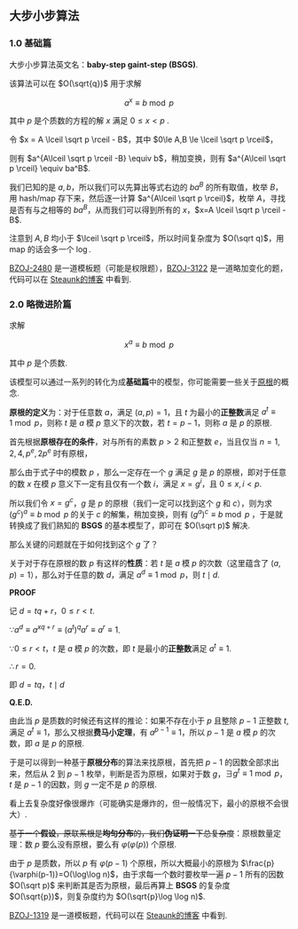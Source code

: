 ## 大步小步算法

### 1.0 基础篇

大步小步算法英文名：**baby-step gaint-step (BSGS)**.

该算法可以在 $O(\sqrt{q})$ 用于求解

$$
a^x \equiv b \bmod p
$$

其中 $p$ 是个质数的方程的解 $x$ 满足 $0 \le x < p$ .



令 $x = A \lceil \sqrt p \rceil - B$，其中 $0\le A,B \le \lceil \sqrt p \rceil$，

则有 $a^{A\lceil \sqrt p \rceil -B} \equiv b$，稍加变换，则有 $a^{A\lceil \sqrt p \rceil} \equiv ba^B$.



我们已知的是 $a,b$，所以我们可以先算出等式右边的 $ba^B$ 的所有取值，枚举 $B$，用 hash/map 存下来，然后逐一计算 $a^{A\lceil \sqrt p \rceil}$，枚举 $A$，寻找是否有与之相等的 $ba^B$，从而我们可以得到所有的 $x$，$x=A \lceil \sqrt p \rceil - B$.



注意到 $A,B$ 均小于 $\lceil \sqrt p \rceil$，所以时间复杂度为 $O(\sqrt q)$，用 map 的话会多一个 $\log$.



[BZOJ-2480](http://www.lydsy.com/JudgeOnline/problem.php?id=2480) 是一道模板题（可能是权限题），[BZOJ-3122](http://www.lydsy.com/JudgeOnline/problem.php?id=3122) 是一道略加变化的题，代码可以在 [Steaunk的博客](https://blog.csdn.net/Steaunk/article/details/78988376) 中看到.



### 2.0 略微进阶篇

求解

$$ x^a \equiv b \bmod p $$

其中 $p$ 是个质数.

该模型可以通过一系列的转化为成**基础篇**中的模型，你可能需要一些关于[原根](/primitive-root/)的概念.

**原根的定义**为：对于任意数 $a$，满足 $(a,p)=1$，且 $t$ 为最小的**正整数**满足 $a^t \equiv 1 \bmod p$，则称 $t$ 是 $a$ 模 $p$ 意义下的次数，若 $t=p-1$，则称 $a$ 是 $p$ 的原根.

首先根据**原根存在的条件**，对与所有的素数 $p>2$ 和正整数 $e$，当且仅当 $n=1,2,4,p^e,2p^e$ 时有原根，

那么由于式子中的模数 $p$ ，那么一定存在一个 $g$ 满足 $g$ 是 $p$ 的原根，即对于任意的数 $x$ 在模 $p$ 意义下一定有且仅有一个数 $i$，满足 $x = g^i$，且 $0 \le x,i < p$.

所以我们令 $x=g^c$，$g$ 是 $p$ 的原根（我们一定可以找到这个 $g$ 和 $c$），则为求 $(g^c)^a \equiv b \bmod p$ 的关于 $c$ 的解集，稍加变换，则有 $(g^a)^c \equiv b \bmod p$ ，于是就转换成了我们熟知的 **BSGS** 的基本模型了，即可在 $O(\sqrt p)$ 解决.

那么关键的问题就在于如何找到这个 $g$ 了？

关于对于存在原根的数 $p$ 有这样的**性质**：若 $t$ 是 $a$ 模 $p$ 的次数（这里蕴含了 $(a,p)=1$），那么对于任意的数 $d$，满足 $a^d \equiv 1 \bmod p$，则 $t \mid d$.

**PROOF**

记 $d = tq+r$，$0 \le r < t$.

$\because a^d \equiv a^{xq+r} \equiv (a^t)^qa^r \equiv a^r \equiv 1$.

$\because 0 \le r < t$，$t$ 是 $a$ 模 $p$ 的次数，即 $t$ 是最小的**正整数**满足 $a^t \equiv 1$.

$\therefore r = 0$.

即 $d = tq$，$t \mid d$

**Q.E.D.**



由此当 $p$ 是质数的时候还有这样的推论：如果不存在小于 $p$ 且整除 $p-1$ 正整数 $t$, 满足 $a^t \equiv 1$，那么又根据**费马小定理**，有 $a^{p-1} \equiv 1$，所以 $p-1$ 是 $a$ 模 $p$ 的次数，即 $a$ 是 $p$ 的原根.



于是可以得到一种基于**原根分布**的算法来找原根，首先把 $p-1$ 的因数全部求出来，然后从 $2$ 到 $p-1$ 枚举，判断是否为原根，如果对于数 $g$，$\exists g^t \equiv 1 \bmod p$，$t$ 是 $p-1$ 的因数，则 $g$ 一定不是 $p$ 的原根.



看上去复杂度好像很爆炸（可能确实是爆炸的，但一般情况下，最小的原根不会很大）.

~~基于一个**假设**，原联系根是**均匀分布**的，我们**伪证明**一下总复杂度~~：原根数量定理：数 $p$ 要么没有原根，要么有 $\varphi(\varphi(p))$ 个原根.

由于 $p$ 是质数，所以 $p$ 有 $\varphi(p-1)$ 个原根，所以大概最小的原根为 $\frac{p}{\varphi(p-1)}=O(\log\log n)$，由于求每一个数时要枚举一遍 $p-1$ 所有的因数 $O(\sqrt p)$ 来判断其是否为原根，最后再算上 **BSGS** 的复杂度 $O(\sqrt{p})$，则复杂度约为 $O(\sqrt{p}\log \log n)$.



[BZOJ-1319](http://www.lydsy.com/JudgeOnline/problem.php?id=1319) 是一道模板题，代码可以在 [Steaunk的博客](https://blog.csdn.net/Steaunk/article/details/78988376) 中看到.
